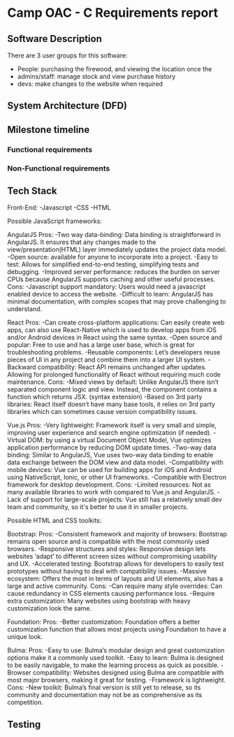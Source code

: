 # Camp OAC - C Requirements report

## Software Description
There are 3 user groups for this software:
- People: purchasing the firewood, and viewing the location once the 
- admins/staff: manage stock and view purchase history
- devs: make changes to the website when required

## System Architecture (DFD)

## Milestone timeline

### Functional requirements

### Non-Functional requirements

## Tech Stack
Front-End:
-Javascript
-CSS
-HTML

Possible JavaScript frameworks:

AngularJS
Pros:
-Two way data-binding: Data binding is straightforward in AngularJS. It ensures that any changes made to the view/presentation(HTML) layer immediately updates the project data model.
-Open source: available for anyone to incorporate into a project.
-Easy to test: Allows for simplified end-to-end testing, simplifying tests and debugging.
-Improved server performance: reduces the burden on server CPUs because AngularJS supports caching and other useful processes.
Cons:
-Javascript support mandatory: Users would need a javascript enabled device to access the website.
-Difficult to learn: AngularJS has minimal documentation, with complex scopes that may  prove challenging to understand.

React
Pros:
-Can create cross-platform applications: Can easily create web apps, can also use React-Native which is used to develop apps from iOS and/or Android devices in React  using the same syntax.
-Open source and popular:  Free to use and has a large user base, which is great for troubleshooting problems.
-Reusable components: Let’s developers reuse pieces of UI in any project and combine them into a larger UI system.
-Backward compatibility: React API remains unchanged after updates. Allowing for prolonged functionality of React without requiring much code maintenance.
Cons:
-Mixed views by default: Unlike AngularJS there isn’t separated component logic and view. Instead, the component contains a function which returns JSX. (syntax extension)
-Based on 3rd party libraries:  React itself doesn’t have many base tools, it relies on 3rd party libraries which can sometimes cause version compatibility issues.


Vue.js
Pros:
-Very lightweight: Framework itself is very small and simple, improving user experience and search engine optimization (if needed).
-Virtual DOM: by using a virtual Document Object Model, Vue optimizes application performance by reducing DOM update times.
-Two-way data binding: Similar to AngularJS, Vue uses  two-way data binding to enable data exchange between the DOM view and data model.
-Compatibility with mobile devices:  Vue can be used for building apps for iOS and Android using NativeScript, Ionic, or other UI frameworks.
-Compatible with Electron framework for desktop development.
Cons:
-Limited resources: Not as many available libraries to work with compared to Vue.js and AngularJS.
-Lack of support for large-scale projects: Vue still has a relatively small dev team and community, so it's better to use it in smaller projects.

Possible HTML and CSS toolkits:

Bootstrap:
Pros:
-Consistent framework and majority of browsers: Bootstrap remains open source and is compatible with the most commonly used browsers.
-Responsive structures and styles: Responsive design lets websites ‘adapt’ to different screen sizes without compromising usability and UX.
-Accelerated testing: Bootstrap allows for developers to easily test prototypes without having to deal with compatibility issues.
-Massive ecosystem: Offers the most in terms of layouts and UI elements, also has a large and active community.
Cons:
-Can require many style overrides: Can cause redundancy in CSS elements causing performance loss.
-Require extra customization: Many websites using bootstrap with heavy customization look the same.

Foundation:
Pros:
-Better customization: Foundation offers a better customization function that allows most projects using Foundation to have a unique look.


Bulma:
Pros:
-Easy to use: Bulma’s modular design and great customization options make it a commonly used toolkit.
-Easy to learn: Bulma is designed to be easily navigable, to make the learning process as quick as possible.
-Browser compatibility: Websites designed using Bulma are compatible with most major browsers, making it great for testing.
-Framework is lightweight.
Cons:
-New toolkit: Bulma’s final version is still yet to release, so its community and documentation may not be as comprehensive as its competition.

## Testing

